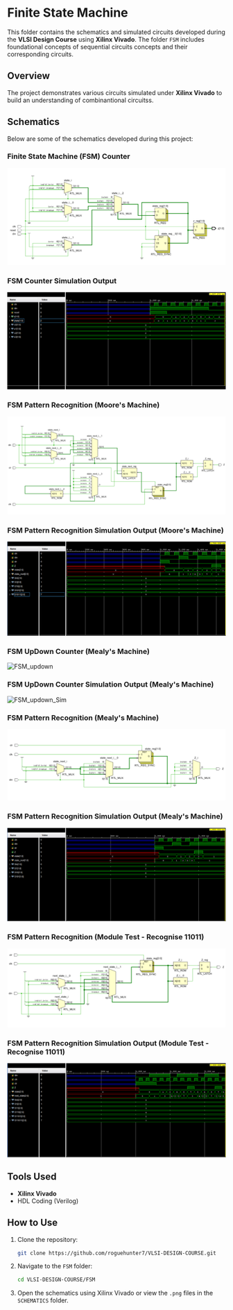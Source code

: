 # Finite State Machine

This folder contains the schematics and simulated circuits developed during the **VLSI Design Course** using **Xilinx Vivado**. The folder `FSM` includes foundational concepts of sequential circuits concepts and their corresponding circuits.

## Overview
The project demonstrates various circuits simulated under **Xilinx Vivado** to build an understanding of combinantional circuitss.

## Schematics
Below are some of the schematics developed during this project:

### Finite State Machine (FSM) Counter
![FSM_Counter](./SCHEMATICS/FSM_Counter.png)

### FSM Counter Simulation Output
![FSM_Counter_Sim](./SCHEMATICS/FSM_Counter_Sim.png)

### FSM Pattern Recognition (Moore's Machine) 
![FSM_Pattern_Reg](./SCHEMATICS/FSM_Pattern_Reg.png)

### FSM Pattern Recognition Simulation Output (Moore's Machine) 
![FSM_Pattern_Reg_Sim](./SCHEMATICS/FSM_Pattern_Reg_Sim.png)

### FSM UpDown Counter (Mealy's Machine)
![FSM_updown](./SCHEMATICS/FSM_updown.png)

### FSM UpDown Counter Simulation Output (Mealy's Machine)
![FSM_updown_Sim](./SCHEMATICS/FSM_Pattern_updown_Sim.png)

### FSM Pattern Recognition (Mealy's Machine)
![FSM_Pattern_Mealy](./SCHEMATICS/FSM_Pattern_Mealy.png)

### FSM Pattern Recognition Simulation Output (Mealy's Machine)
![FSM_Pattern_Mealy_Sim](./SCHEMATICS/FSM_Pattern_Mealy_Sim.png)

### FSM Pattern Recognition (Module Test - Recognise 11011) 
![FSM_Pattern_11011](./SCHEMATICS/FSM_Pattern_11011.png)

### FSM Pattern Recognition Simulation Output (Module Test - Recognise 11011) 
![FSM_Pattern_11011_Sim](./SCHEMATICS/FSM_Pattern_11011_Sim.png)



## Tools Used
- **Xilinx Vivado**
- HDL Coding (Verilog)

## How to Use
1. Clone the repository:
   ```bash
   git clone https://github.com/roguehunter7/VLSI-DESIGN-COURSE.git
   ```
2. Navigate to the `FSM` folder:
   ```bash
   cd VLSI-DESIGN-COURSE/FSM
   ```
3. Open the schematics using Xilinx Vivado or view the `.png` files in the `SCHEMATICS` folder.


